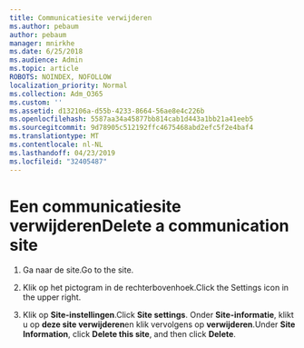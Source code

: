 ```yaml
---
title: Communicatiesite verwijderen
ms.author: pebaum
author: pebaum
manager: mnirkhe
ms.date: 6/25/2018
ms.audience: Admin
ms.topic: article
ROBOTS: NOINDEX, NOFOLLOW
localization_priority: Normal
ms.collection: Adm_O365
ms.custom: ''
ms.assetid: d132106a-d55b-4233-8664-56ae8e4c226b
ms.openlocfilehash: 5587aa34a45877bb814cab1d443a1bb21a41eeb5
ms.sourcegitcommit: 9d78905c512192ffc4675468abd2efc5f2e4baf4
ms.translationtype: MT
ms.contentlocale: nl-NL
ms.lasthandoff: 04/23/2019
ms.locfileid: "32405487"
---
```

# <a name="delete-a-communication-site"></a><span data-ttu-id="7199f-102">Een communicatiesite verwijderen</span><span class="sxs-lookup"><span data-stu-id="7199f-102">Delete a communication site</span></span>

1. <span data-ttu-id="7199f-103">Ga naar de site.</span><span class="sxs-lookup"><span data-stu-id="7199f-103">Go to the site.</span></span>
    
2. <span data-ttu-id="7199f-104">Klik op het pictogram in de rechterbovenhoek.</span><span class="sxs-lookup"><span data-stu-id="7199f-104">Click the Settings icon in the upper right.</span></span>
    
3. <span data-ttu-id="7199f-105">Klik op **Site-instellingen**.</span><span class="sxs-lookup"><span data-stu-id="7199f-105">Click **Site settings**.</span></span> <span data-ttu-id="7199f-106">Onder **Site-informatie**, klikt u op **deze site verwijderen**en klik vervolgens op **verwijderen**.</span><span class="sxs-lookup"><span data-stu-id="7199f-106">Under **Site Information**, click **Delete this site**, and then click **Delete**.</span></span>
    

